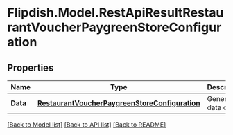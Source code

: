 # Flipdish.Model.RestApiResultRestaurantVoucherPaygreenStoreConfiguration
## Properties

Name | Type | Description | Notes
------------ | ------------- | ------------- | -------------
**Data** | [**RestaurantVoucherPaygreenStoreConfiguration**](RestaurantVoucherPaygreenStoreConfiguration.md) | Generic data object. | 

[[Back to Model list]](../README.md#documentation-for-models) [[Back to API list]](../README.md#documentation-for-api-endpoints) [[Back to README]](../README.md)

